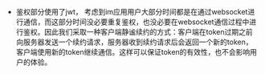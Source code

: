 - 鉴权部分使用了jwt，
  考虑到im应用用户大部分时间都是在通过websocket进行通信，而这部分时间没必要重复鉴权，也没必要在websocket通信过程中进行鉴权。因此我们采取一种客户端静谧续约的方式：客户端在token过期之前向服务器发送一个续约请求，服务器收到续约请求后会返回一个新的token，客户端使用新的token继续通信。这样可以保证token的有效性，也不会影响用户的体验。
